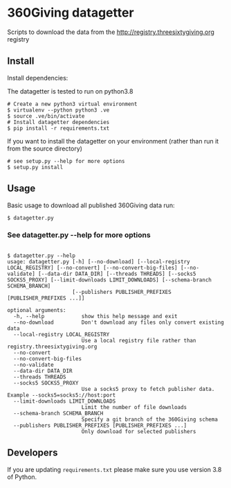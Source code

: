 # 360Giving datagetter
Scripts to download the data from the http://registry.threesixtygiving.org registry

## Install

Install dependencies:

The datagetter is tested to run on python3.8

```
# Create a new python3 virtual environment
$ virtualenv --python python3 .ve
$ source .ve/bin/activate
# Install datagetter dependencies
$ pip install -r requirements.txt
```

If you want to install the datagetter on your environment (rather than run it from the source directory)
```
# see setup.py --help for more options
$ setup.py install
```


## Usage

Basic usage to download all published 360Giving data run:

```
$ datagetter.py
```

### See datagetter.py --help for more options

```

$ datagetter.py --help
usage: datagetter.py [-h] [--no-download] [--local-registry LOCAL_REGISTRY] [--no-convert] [--no-convert-big-files] [--no-validate] [--data-dir DATA_DIR] [--threads THREADS] [--socks5 SOCKS5_PROXY] [--limit-downloads LIMIT_DOWNLOADS] [--schema-branch SCHEMA_BRANCH]
                     [--publishers PUBLISHER_PREFIXES [PUBLISHER_PREFIXES ...]]

optional arguments:
  -h, --help            show this help message and exit
  --no-download         Don't download any files only convert existing data
  --local-registry LOCAL_REGISTRY
                        Use a local registry file rather than registry.threesixtygiving.org
  --no-convert
  --no-convert-big-files
  --no-validate
  --data-dir DATA_DIR
  --threads THREADS
  --socks5 SOCKS5_PROXY
                        Use a socks5 proxy to fetch publisher data. Example --socks5=socks5://host:port
  --limit-downloads LIMIT_DOWNLOADS
                        Limit the number of file downloads
  --schema-branch SCHEMA_BRANCH
                        Specify a git branch of the 360Giving schema
  --publishers PUBLISHER_PREFIXES [PUBLISHER_PREFIXES ...]
                        Only download for selected publishers
```

## Developers

If you are updating `requirements.txt` please make sure you use version 3.8 of Python.
